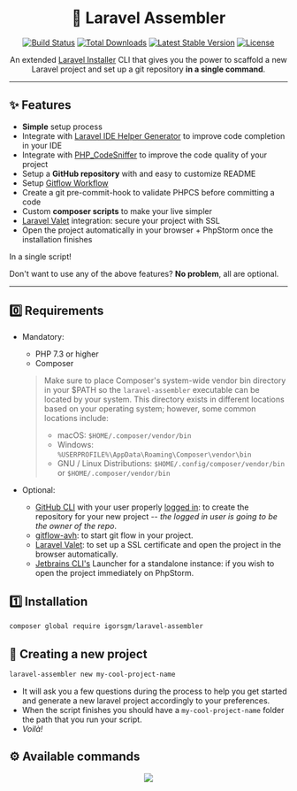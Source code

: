 <h1 align="center">🧰 Laravel Assembler</h1>

<p align="center">
  <a href="https://github.com/laravel-zero/framework/actions"><img src="https://img.shields.io/github/workflow/status/laravel-zero/framework/Tests.svg" alt="Build Status"></img></a>
  <a href="https://packagist.org/packages/laravel-zero/framework"><img src="https://img.shields.io/packagist/dt/laravel-zero/framework.svg" alt="Total Downloads"></a>
  <a href="https://packagist.org/packages/laravel-zero/framework"><img src="https://img.shields.io/packagist/v/laravel-zero/framework.svg?label=stable" alt="Latest Stable Version"></a>
  <a href="https://packagist.org/packages/laravel-zero/framework"><img src="https://img.shields.io/packagist/l/laravel-zero/framework.svg" alt="License"></a>
</p>

<p align="center">An extended <a href="https://laravel.com/docs/8.x/installation#the-laravel-installer" target="_blank">Laravel Installer</a> CLI that gives you the power to scaffold a new Laravel project and set up a git repository <b>in a single command</b>.</p>

<hr/>

## ✨ Features
- **Simple** setup process
- Integrate with [Laravel IDE Helper Generator](https://github.com/barryvdh/laravel-ide-helper) to improve code completion in your IDE   
- Integrate with [PHP_CodeSniffer](https://github.com/squizlabs/PHP_CodeSniffer) to improve the code quality of your project
- Setup a **GitHub repository** with and easy to customize README
- Setup [Gitflow Workflow](https://www.atlassian.com/git/tutorials/comparing-workflows/gitflow-workflow) 
- Create a git pre-commit-hook to validate PHPCS before committing a code  
- Custom **composer scripts** to make your live simpler
- [Laravel Valet](https://laravel.com/docs/master/valet) integration: secure your project with SSL
- Open the project automatically in your browser + PhpStorm once the installation finishes 

In a single script!

Don't want to use any of the above features? **No problem**, all are optional.

------

## 0️⃣ Requirements

- Mandatory:
    - PHP 7.3 or higher
    - Composer

    > Make sure to place Composer's system-wide vendor bin directory in your $PATH so the `laravel-assembler` executable can be located by your system.
    This directory exists in different locations based on your operating system; however, some common locations include:
    > - macOS: `$HOME/.composer/vendor/bin`
    > - Windows: `%USERPROFILE%\AppData\Roaming\Composer\vendor\bin`
    > - GNU / Linux Distributions: `$HOME/.config/composer/vendor/bin` or `$HOME/.composer/vendor/bin`

- Optional:
    - [GitHub CLI](https://cli.github.com) with your user properly [logged in](https://cli.github.com/manual/gh_auth_login): to create the repository for your new project -- *the logged in user is going to be the owner of the repo*.
    - [gitflow-avh](https://github.com/petervanderdoes/gitflow-avh): to start git flow in your project.
    - [Laravel Valet](https://laravel.com/docs/master/valet): to set up a SSL certificate and open the project in the browser automatically.
    - [Jetbrains CLI's](https://www.jetbrains.com/help/phpstorm/working-with-the-ide-features-from-command-line.html) Launcher for a standalone instance: if you wish to open the project immediately on PhpStorm.   

## 1️⃣ Installation

```sh
composer global require igorsgm/laravel-assembler
```

## 🚀 Creating a new project

```sh
laravel-assembler new my-cool-project-name
```
- It will ask you a few questions during the process to help you get started and generate a new laravel project accordingly to your preferences.
- When the script finishes you should have a `my-cool-project-name` folder the path that you run your script.
- *Voilà!*

## ⚙️ Available commands

<p align="center"><img src="https://user-images.githubusercontent.com/14129843/107869503-c57b7a00-6e43-11eb-9298-7de408074fdb.png" /></p>
